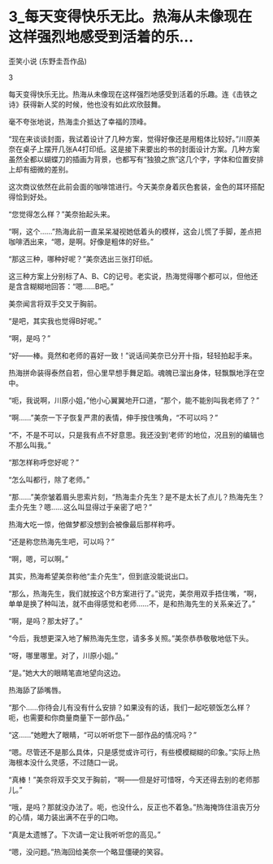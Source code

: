 # 3_每天变得快乐无比。热海从未像现在这样强烈地感受到活着的乐...

歪笑小说 (东野圭吾作品)

3

每天变得快乐无比。热海从未像现在这样强烈地感受到活着的乐趣。连《击铁之诗》获得新人奖的时候，他也没有如此欢欣鼓舞。

毫不夸张地说，热海圭介抵达了幸福的顶峰。

“现在来谈谈封面，我试着设计了几种方案，觉得好像还是用粗体比较好。”川原美奈在桌子上摆开几张A4打印纸。这是接下来要出的书的封面设计方案。几种方案虽然全都以蝴蝶刀的插画为背景，也都写有“独狼之旅”这几个字，字体和位置安排上却有细微的差别。

这次商议依然在此前会面的咖啡馆进行。今天美奈身着灰色套装，金色的耳环搭配得恰到好处。

“您觉得怎么样？”美奈抬起头来。

“啊，这个……”热海此前一直呆呆凝视她低着头的模样，这会儿慌了手脚，差点把咖啡洒出来，“嗯，是啊。好像是粗体的好些。”

“那这三种，哪种好呢？”美奈选出三张打印纸。

这三种方案上分别标了A、B、C的记号。老实说，热海觉得哪个都可以，但他还是含含糊糊地回答：“嗯……B吧。”

美奈闻言将双手交叉于胸前。

“是吧，其实我也觉得B好呢。”

“啊，是吗？”

“好——棒。竟然和老师的喜好一致！”说话间美奈已分开十指，轻轻拍起手来。

热海拼命装得泰然自若，但心里早想手舞足蹈。魂魄已溜出身体，轻飘飘地浮在空中。

“呃，我说啊，川原小姐，”他小心翼翼地开口道，“那个，能不能别叫我老师了？”

“啊……”美奈一下子恢复严肃的表情，伸手按住嘴角，“不可以吗？”

“不，不是不可以，只是我有点不好意思。我还没到‘老师’的地位，况且别的编辑也不那么叫我。”

“那怎样称呼您好呢？”

“怎么叫都行，除了老师。”

“那……”美奈皱着眉头思索片刻，“热海圭介先生？是不是太长了点儿？热海先生？圭介先生？嗯……这么叫显得过于亲密了吧？”

热海大吃一惊，他做梦都没想到会被像最后那样称呼。

“还是称您热海先生吧，可以吗？”

“啊，嗯，可以啊。”

其实，热海希望美奈称他“圭介先生”，但到底没能说出口。

“那么，热海先生，我们就按这个B方案进行了。”说完，美奈用双手捂住嘴，“啊，单单是换了种叫法，就不由得感觉和老师……不，是和热海先生的关系亲近了。”

“啊，是吗？那太好了。”

“今后，我想更深入地了解热海先生您，请多多关照。”美奈恭恭敬敬地低下头。

“呀，哪里哪里。对了，川原小姐。”

“是。”她大大的眼睛笔直地望向这边。

热海舔了舔嘴唇。

“那个……你待会儿有没有什么安排？如果没有的话，我们一起吃顿饭怎么样？呃，也需要和你商量商量下一部作品。”

“这……”她瞪大了眼睛，“可以听听您下一部作品的情况吗？”

“嗯。尽管还不是那么具体，只是感觉或许可行，有些模模糊糊的印象。”实际上热海根本没什么灵感，不过随口一说。

“真棒！”美奈将双手交叉于胸前，“啊——但是好可惜呀，今天还得去别的老师那儿。”

“哦，是吗？那就没办法了。呃，也没什么，反正也不着急。”热海掩饰住沮丧万分的心情，竭力装出满不在乎的口吻。

“真是太遗憾了。下次请一定让我听听您的高见。”

“嗯，没问题。”热海回给美奈一个略显僵硬的笑容。